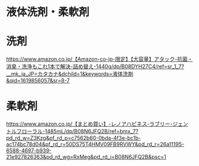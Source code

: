 # 液体洗剤・柔軟剤
# 洗剤
https://www.amazon.co.jp/【Amazon-co-jp-限定】【大容量】アタック-抗菌・消臭・洗浄もこれ1本で解決-詰め替え-1440g/dp/B08DYH27C4/ref=sr_1_7?__mk_ja_JP=カタカナ&dchild=1&keywords=液体洗剤&qid=1619856057&sr=8-7

# 柔軟剤
https://www.amazon.co.jp/【まとめ買い】-レノアハピネス-ラブリー-ジェントルフローラル-1485mL/dp/B08N6JFQ2B/ref=bmx_7?pd_rd_w=Z3Kzg&pf_rd_p=c7562b60-0bda-4f3e-bc1b-ac174bc78d04&pf_rd_r=50DS75T4HMV09FB9RVWY&pd_rd_r=26a11195-6588-4697-b939-21e927826363&pd_rd_wg=RxMeg&pd_rd_i=B08N6JFQ2B&psc=1
